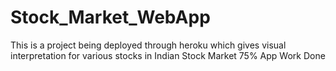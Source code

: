 # Stock_Market_WebApp
This is a project being deployed through heroku which gives visual interpretation for various stocks in Indian Stock Market
75% App Work Done
